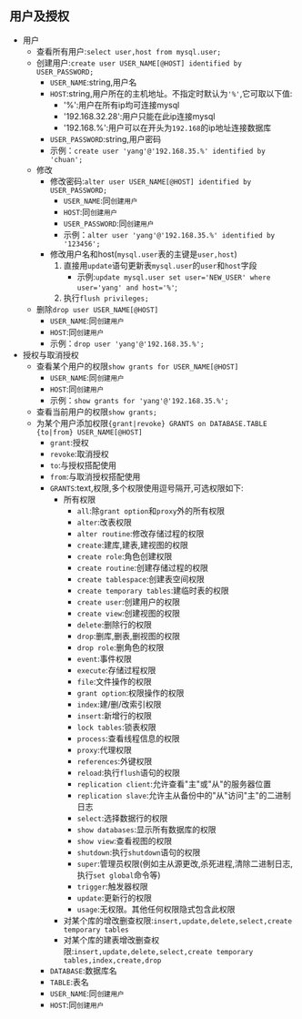 ## 用户及授权
* 用户
    * 查看所有用户:`select user,host from mysql.user;`
    * 创建用户:`create user USER_NAME[@HOST] identified by USER_PASSWORD;`
        * `USER_NAME`:string,用户名
        * `HOST`:string,用户所在的主机地址。不指定时默认为`'%'`,它可取以下值:
            * '%':用户在所有ip均可连接mysql 
            * '192.168.32.28':用户只能在此ip连接mysql 
            * '192.168.%':用户可以在开头为`192.168`的ip地址连接数据库  
        * `USER_PASSWORD`:string,用户密码 
        * 示例：`create user 'yang'@'192.168.35.%' identified by 'chuan';`
    * 修改
        * 修改密码:`alter user USER_NAME[@HOST] identified by USER_PASSWORD;`
            * `USER_NAME`:同`创建用户`
            * `HOST`:同`创建用户` 
            * `USER_PASSWORD`:同`创建用户`
            * 示例：`alter user 'yang'@'192.168.35.%' identified by '123456';`
        * 修改用户名和host(`mysql.user`表的主键是`user,host`)
            1. 直接用`update`语句更新表`mysql.user`的`user`和`host`字段
                * 示例:`update mysql.user set user='NEW_USER' where user='yang' and host='%'`;
            1. 执行`flush privileges;`
    * 删除`drop user USER_NAME[@HOST]`
        * `USER_NAME`:同`创建用户`
        * `HOST`:同`创建用户` 
        * 示例：`drop user 'yang'@'192.168.35.%';`
* 授权与取消授权
    * 查看某个用户的权限`show grants for USER_NAME[@HOST]`
        * `USER_NAME`:同`创建用户`
        * `HOST`:同`创建用户` 
        * 示例：`show grants for 'yang'@'192.168.35.%';`
    * 查看当前用户的权限`show grants;`
    * 为某个用户添加权限`{grant|revoke} GRANTS on DATABASE.TABLE {to|from} USER_NAME[@HOST]`
        * `grant`:授权
        * `revoke`:取消授权
        * `to`:与授权搭配使用
        * `from`:与取消授权搭配使用
        * `GRANTS`:text,权限,多个权限使用逗号隔开,可选权限如下:
            * 所有权限
                * `all`:除`grant option`和`proxy`外的所有权限
                * `alter`:改表权限
                * `alter routine`:修改存储过程的权限
                * `create`:建库,建表,建视图的权限
                * `create role`:角色创建权限
                * `create routine`:创建存储过程的权限
                * `create tablespace`:创建表空间权限
                * `create temporary tables`:建临时表的权限 
                * `create user`:创建用户的权限
                * `create view`:创建视图的权限
                * `delete`:删除行的权限 
                * `drop`:删库,删表,删视图的权限 
                * `drop role`:删角色的权限
                * `event`:事件权限
                * `execute`:存储过程权限
                * `file`:文件操作的权限
                * `grant option`:权限操作的权限
                * `index`:建/删/改索引权限 
                * `insert`:新增行的权限
                * `lock tables`:锁表权限
                * `process`:查看线程信息的权限
                * `proxy`:代理权限
                * `references`:外键权限
                * `reload`:执行`flush`语句的权限 
                * `replication client`:允许查看"主"或"从"的服务器位置 
                * `replication slave`:允许主从备份中的"从"访问"主"的二进制日志
                * `select`:选择数据行的权限
                * `show databases`:显示所有数据库的权限 
                * `show view`:查看视图的权限
                * `shutdown`:执行`shutdown`语句的权限 
                * `super`:管理员权限(例如主从源更改,杀死进程,清除二进制日志,执行`set global`命令等) 
                * `trigger`:触发器权限
                * `update`:更新行的权限
                * `usage`:无权限。其他任何权限隐式包含此权限
            * 对某个库的增改删查权限:`insert,update,delete,select,create temporary tables`
            * 对某个库的建表增改删查权限:`insert,update,delete,select,create temporary tables,index,create,drop`
        * `DATABASE`:数据库名 
        * `TABLE`:表名
        * `USER_NAME`:同`创建用户`
        * `HOST`:同`创建用户` 